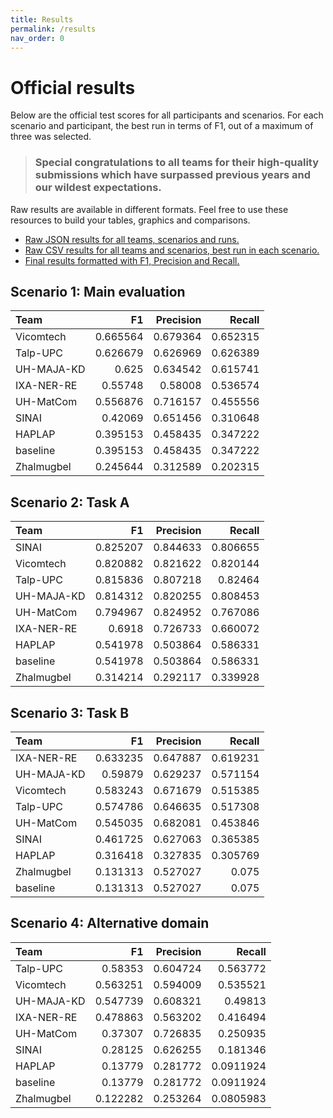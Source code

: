 ```yaml
---
title: Results
permalink: /results
nav_order: 0
---
```


# Official results

Below are the official test scores for all participants and scenarios.
For each scenario and participant, the best run in terms of F1, out of a maximum of three was
selected.

> ### Special congratulations to all teams for their high-quality submissions which have surpassed previous years and our wildest expectations.

Raw results are available in different formats.
Feel free to use these resources to build your tables, graphics and comparisons.

* [Raw JSON results for all teams, scenarios and runs.](shared/all_results.json)
* [Raw CSV results for all teams and scenarios, best run in each scenario.](shared/best_results.csv)
* [Final results formatted with F1, Precision and Recall.](shared/final_results.csv) 

## Scenario 1: Main evaluation

| Team       | F1             |   Precision           |   Recall           |
|:-----------|---------------:|----------------------:|-------------------:|
| Vicomtech  |       0.665564 |              0.679364 |           0.652315 |
| Talp-UPC   |       0.626679 |              0.626969 |           0.626389 |
| UH-MAJA-KD |       0.625    |              0.634542 |           0.615741 |
| IXA-NER-RE |       0.55748  |              0.58008  |           0.536574 |
| UH-MatCom  |       0.556876 |              0.716157 |           0.455556 |
| SINAI      |       0.42069  |              0.651456 |           0.310648 |
| HAPLAP     |       0.395153 |              0.458435 |           0.347222 |
| baseline   |       0.395153 |              0.458435 |           0.347222 |
| Zhalmugbel |       0.245644 |              0.312589 |           0.202315 |

## Scenario 2: Task A

| Team       | F1             |   Precision           |   Recall           |
|:-----------|---------------:|----------------------:|-------------------:|
| SINAI      |       0.825207 |              0.844633 |           0.806655 |
| Vicomtech  |       0.820882 |              0.821622 |           0.820144 |
| Talp-UPC   |       0.815836 |              0.807218 |           0.82464  |
| UH-MAJA-KD |       0.814312 |              0.820255 |           0.808453 |
| UH-MatCom  |       0.794967 |              0.824952 |           0.767086 |
| IXA-NER-RE |       0.6918   |              0.726733 |           0.660072 |
| HAPLAP     |       0.541978 |              0.503864 |           0.586331 |
| baseline   |       0.541978 |              0.503864 |           0.586331 |
| Zhalmugbel |       0.314214 |              0.292117 |           0.339928 |

## Scenario 3: Task B

| Team       | F1             |   Precision           |   Recall           |
|:-----------|---------------:|----------------------:|-------------------:|
| IXA-NER-RE |       0.633235 |              0.647887 |           0.619231 |
| UH-MAJA-KD |       0.59879  |              0.629237 |           0.571154 |
| Vicomtech  |       0.583243 |              0.671679 |           0.515385 |
| Talp-UPC   |       0.574786 |              0.646635 |           0.517308 |
| UH-MatCom  |       0.545035 |              0.682081 |           0.453846 |
| SINAI      |       0.461725 |              0.627063 |           0.365385 |
| HAPLAP     |       0.316418 |              0.327835 |           0.305769 |
| Zhalmugbel |       0.131313 |              0.527027 |           0.075    |
| baseline   |       0.131313 |              0.527027 |           0.075    |

## Scenario 4: Alternative domain

| Team       | F1             |   Precision           |   Recall           |
|:-----------|---------------:|----------------------:|-------------------:|
| Talp-UPC   |       0.58353  |              0.604724 |          0.563772  |
| Vicomtech  |       0.563251 |              0.594009 |          0.535521  |
| UH-MAJA-KD |       0.547739 |              0.608321 |          0.49813   |
| IXA-NER-RE |       0.478863 |              0.563202 |          0.416494  |
| UH-MatCom  |       0.37307  |              0.726835 |          0.250935  |
| SINAI      |       0.28125  |              0.626255 |          0.181346  |
| HAPLAP     |       0.13779  |              0.281772 |          0.0911924 |
| baseline   |       0.13779  |              0.281772 |          0.0911924 |
| Zhalmugbel |       0.122282 |              0.253264 |          0.0805983 |
